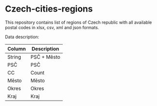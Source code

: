 # Czech-cities-regions

This repository contains list of regions of Czech republic with all available postal codes in xlsx, csv, xml and json formats.

Data description:

| Column | Description |
| ------ | ----------- |
| String | PSČ + Město |
| PSČ    | PSČ         |
| CC     | Count       |
| Město  | Město       |
| Okres  | Okres       |
| Kraj   | Kraj        |

